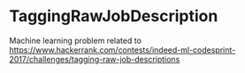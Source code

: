 # TaggingRawJobDescription
Machine learning problem related to https://www.hackerrank.com/contests/indeed-ml-codesprint-2017/challenges/tagging-raw-job-descriptions
